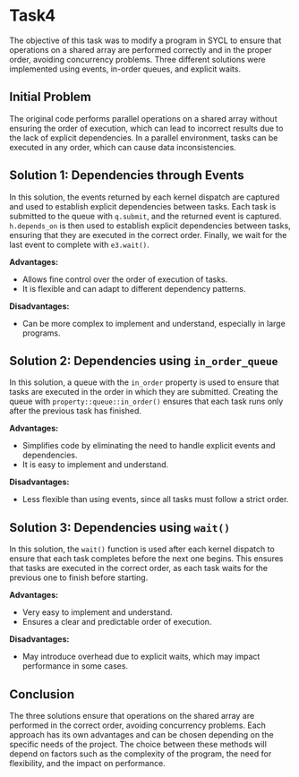 # Task4
The objective of this task was to modify a program in SYCL to ensure that operations on a shared array are performed correctly and in the proper order, avoiding concurrency problems. Three different solutions were implemented using events, in-order queues, and explicit waits.

## Initial Problem
The original code performs parallel operations on a shared array without ensuring the order of execution, which can lead to incorrect results due to the lack of explicit dependencies. In a parallel environment, tasks can be executed in any order, which can cause data inconsistencies.

## Solution 1: Dependencies through Events
In this solution, the events returned by each kernel dispatch are captured and used to establish explicit dependencies between tasks. Each task is submitted to the queue with `q.submit`, and the returned event is captured. `h.depends_on` is then used to establish explicit dependencies between tasks, ensuring that they are executed in the correct order. Finally, we wait for the last event to complete with `e3.wait()`.

**Advantages:**
- Allows fine control over the order of execution of tasks.
- It is flexible and can adapt to different dependency patterns.

**Disadvantages:**
- Can be more complex to implement and understand, especially in large programs.

## Solution 2: Dependencies using `in_order_queue`
In this solution, a queue with the `in_order` property is used to ensure that tasks are executed in the order in which they are submitted. Creating the queue with `property::queue::in_order()` ensures that each task runs only after the previous task has finished.

**Advantages:**
- Simplifies code by eliminating the need to handle explicit events and dependencies.
- It is easy to implement and understand.

**Disadvantages:**
- Less flexible than using events, since all tasks must follow a strict order.

## Solution 3: Dependencies using `wait()`
In this solution, the `wait()` function is used after each kernel dispatch to ensure that each task completes before the next one begins. This ensures that tasks are executed in the correct order, as each task waits for the previous one to finish before starting.

**Advantages:**
- Very easy to implement and understand.
- Ensures a clear and predictable order of execution.

**Disadvantages:**
- May introduce overhead due to explicit waits, which may impact performance in some cases.

## Conclusion
The three solutions ensure that operations on the shared array are performed in the correct order, avoiding concurrency problems. Each approach has its own advantages and can be chosen depending on the specific needs of the project. The choice between these methods will depend on factors such as the complexity of the program, the need for flexibility, and the impact on performance.

